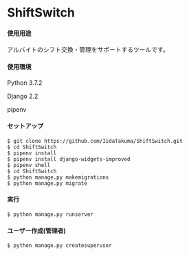 
# ShiftSwitch

#### 使用用途

アルバイトのシフト交換・管理をサポートするツールです。



#### 使用環境

Python 3.7.2

Django 2.2

pipenv



#### セットアップ

```shell
$ git clone https://github.com/IidaTakuma/ShiftSwitch.git
$ cd ShiftSwitch
$ pipenv install
$ pipenv install django-widgets-improved
$ pipenv shell
$ cd ShiftSwitch
$ python manage.py makemigrations
$ python manage.py migrate
```



#### 実行

```shell
$ python manage.py runserver
```

#### ユーザー作成(管理者)

```shell
$ python manage.py createsuperuser
```





